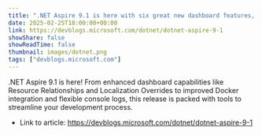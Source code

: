 ```yaml
---
title: ".NET Aspire 9.1 is here with six great new dashboard features, and more!"
date: 2025-02-25T18:00:00+00:00
link: https://devblogs.microsoft.com/dotnet/dotnet-aspire-9-1
showShare: false
showReadTime: false
thumbnail: images/dotnet.png
tags: ["devblogs.microsoft.com"]
---
```

.NET Aspire 9.1 is here! From enhanced dashboard capabilities like Resource Relationships and Localization Overrides to improved Docker integration and flexible console logs, this release is packed with tools to streamline your development process.

- Link to article: https://devblogs.microsoft.com/dotnet/dotnet-aspire-9-1